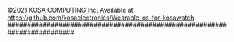 ©2021 KOSA COMPUTING Inc.
Available at https://github.com/kosaelectronics/Wearable-os-for-kosawatch
#########################################################################

